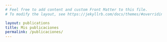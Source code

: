 ```yaml
---
# Feel free to add content and custom Front Matter to this file.
# To modify the layout, see https://jekyllrb.com/docs/themes/#overriding-theme-defaults

layout: publications
title: Mis publicaciones
permalink: /publicaciones/
---
```

